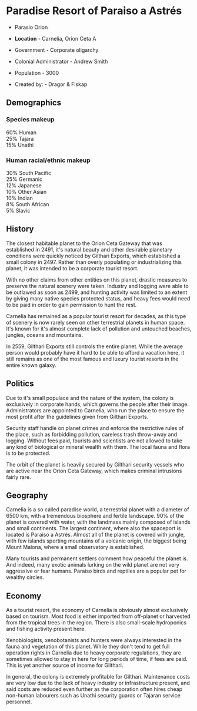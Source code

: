 # Paradise Resort of Paraiso a Astrés


* Parasio Orion  

* **Location**  -  Carnelia, Orion Ceta A 
* Government -  Corporate oligarchy 
* Colonial Administrator - Andrew Smith 
* Population - 3000 
* Created by: -  Dragor & Fiskap

## Demographics

### Species makeup

60% Human  
25% Tajara  
15% Unathi

### Human racial/ethnic makeup

30% South Pacific  
25% Germanic  
12% Japanese  
10% Other Asian  
10% Indian  
8% South African  
5% Slavic

## History

The closest habitable planet to the Orion Ceta Gateway that was established in 2491, it's natural beauty and other desirable planetary conditions were quickly noticed by Gilthari Exports, which established a small colony in 2497. Rather than overly populating or industrializing this planet, it was intended to be a corporate tourist resort.

With no other claims from other entities on this planet, drastic measures to preserve the natural scenery were taken. Industry and logging were able to be outlawed as soon as 2499, and hunting activity was limited to an extent by giving many native species protected status, and heavy fees would need to be paid in order to gain permission to hunt the rest.

Carnelia has remained as a popular tourist resort for decades, as this type of scenery is now rarely seen on other terrestrial planets in human space. It's known for it's almost complete lack of pollution and untouched beaches, jungles, oceans and mountains.

In 2559, Gilthari Exports still controls the entire planet. While the average person would probably have it hard to be able to afford a vacation here, it still remains as one of the most famous and luxury tourist resorts in the entire known galaxy.

## Politics

Due to it's small populace and the nature of the system, the colony is exclusively in corporate hands, which governs the people after their image. Administrators are appointed to Carnelia, who run the place to ensure the most profit after the guidelines given from Gilthari Exports.

Security staff handle on planet crimes and enforce the restrictive rules of the place, such as forbidding pollution, careless trash throw-away and logging. Without fees paid, tourists and scientists are not allowed to take any kind of biological or mineral wealth with them. The local fauna and flora is to be protected.

The orbit of the planet is heavily secured by Gilthari security vessels who are active near the Orion Ceta Gateway, which makes criminal intrusions fairly rare.

## Geography

Carnelia is a so called paradise world, a terrestrial planet with a diameter of 6500 km, with a tremendous biosphere and fertile landscape. 90% of the planet is covered with water, with the landmass mainly composed of islands and small continents. The largest continent, where also the spaceport is located is Paraiso a Astrés. Almost all of the planet is covered with jungle, with few islands sporting mountains of a volcanic origin, the biggest being Mount Malona, where a small observatory is established.

Many tourists and permanent settlers comment how peaceful the planet is. And indeed, many exotic animals lurking on the wild planet are not very aggressive or fear humans. Paraiso birds and reptiles are a popular pet for wealthy circles.

## Economy

As a tourist resort, the economy of Carnelia is obviously almost exclusively based on tourism. Most food is either imported from off-planet or harvested from the tropical trees in the region. There is also small-scale hydroponics and fishing activity present here.

Xenobiologists, xenobotanists and hunters were always interested in the fauna and vegetation of this planet. While they don't tend to get full operation rights in Carnelia due to heavy corporate regulations, they are sometimes allowed to stay in here for long periods of time, if fees are paid. This is yet another source of income for Gilthari.

In general, the colony is extremely profitable for Gilthari. Maintenance costs are very low due to the lack of heavy industry or infrastructure present, and said costs are reduced even further as the corporation often hires cheap non-human labourers such as Unathi security guards or Tajaran service personnel.  
